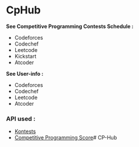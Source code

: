 # CpHub 
**See Competitive Programming Contests Schedule :**
* Codeforces
* Codechef
* Leetcode
* Kickstart
* Atcoder

**See User-info :**
* Codeforces
* Codechef
* Leetcode
* Atcoder

### API used : 
* [Kontests](https://kontests.net/api)
* [Competitive Programming Score](https://github.com/Abhijeet-AR/Competitive_Programming_Score_API)# CP-Hub
